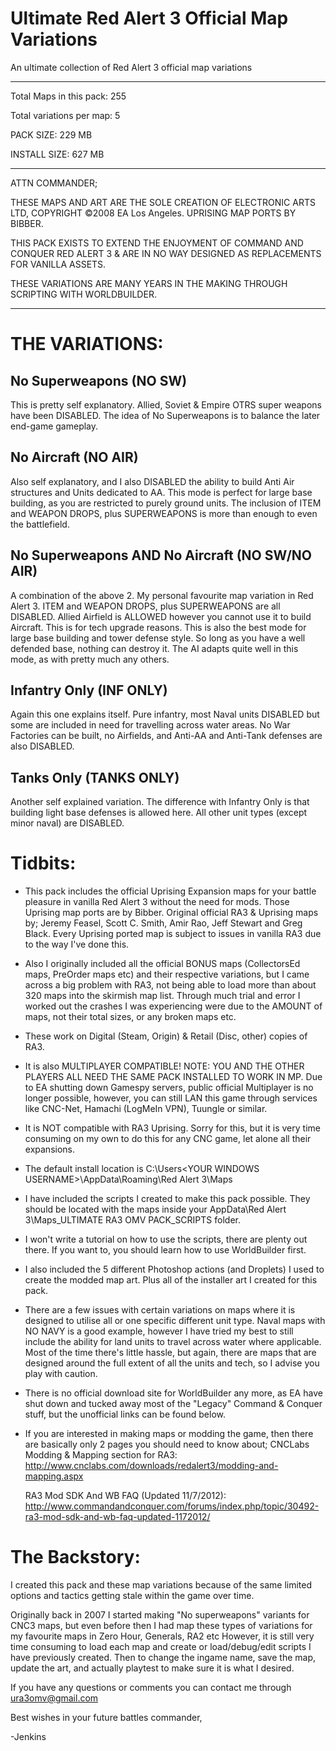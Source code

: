 # Ultimate Red Alert 3 Official Map Variations
 An ultimate collection of Red Alert 3 official map variations

  ---------------------------
  
  Total Maps in this pack: 255
  
  Total variations per map: 5
  
  PACK SIZE: 229 MB
  
  INSTALL SIZE: 627 MB
  
  ---------------------------
  
  ATTN COMMANDER;
  
  THESE MAPS AND ART ARE THE SOLE CREATION OF ELECTRONIC ARTS LTD, COPYRIGHT ©2008 EA Los Angeles. UPRISING MAP PORTS BY BIBBER.
  
  THIS PACK EXISTS TO EXTEND THE ENJOYMENT OF COMMAND AND CONQUER RED ALERT 3 & ARE IN NO WAY DESIGNED AS REPLACEMENTS FOR VANILLA ASSETS.
  
  THESE VARIATIONS ARE MANY YEARS IN THE MAKING THROUGH SCRIPTING WITH WORLDBUILDER.
 
  ---------------------------
  
  # THE VARIATIONS:
  
  ## No Superweapons (NO SW)
  This is pretty self explanatory. Allied, Soviet & Empire OTRS super weapons have been DISABLED.
  The idea of No Superweapons is to balance the later end-game gameplay.
  
  ## No Aircraft (NO AIR)
  Also self explanatory, and I also DISABLED the ability to build Anti Air structures and Units dedicated to AA.
  This mode is perfect for large base building, as you are restricted to purely ground units.
  The inclusion of ITEM and WEAPON DROPS, plus SUPERWEAPONS is more than enough to even the battlefield.
  
  ## No Superweapons AND No Aircraft (NO SW/NO AIR)
  A combination of the above 2. My personal favourite map variation in Red Alert 3.
  ITEM and WEAPON DROPS, plus SUPERWEAPONS are all DISABLED.
  Allied Airfield is ALLOWED however you cannot use it to build Aircraft. This is for tech upgrade reasons.
  This is also the best mode for large base building and tower defense style.
  So long as you have a well defended base, nothing can destroy it.
  The AI adapts quite well in this mode, as with pretty much any others.
  
  ## Infantry Only (INF ONLY)
  Again this one explains itself. Pure infantry, most Naval units DISABLED but some are included in need for travelling across water areas.
  No War Factories can be built, no Airfields, and Anti-AA and Anti-Tank defenses are also DISABLED.
  
  ## Tanks Only (TANKS ONLY)
  Another self explained variation. The difference with Infantry Only is that building light base defenses is allowed here.
  All other unit types (except minor naval) are DISABLED.
    
  # Tidbits:
  - This pack includes the official Uprising Expansion maps for your battle pleasure in vanilla Red Alert 3 without the need for mods.
	Those Uprising map ports are by Bibber.
	Original official RA3 & Uprising maps by;
	Jeremy Feasel, Scott C. Smith, Amir Rao, Jeff Stewart and Greg Black.
	Every Uprising ported map is subject to issues in vanilla RA3 due to the way I've done this.
	
  -	Also I originally included all the official BONUS maps (CollectorsEd maps, PreOrder maps etc) and their respective variations,
    but I came across a big problem with RA3, not being able to load more than about 320 maps into the skirmish map list.
	Through much trial and error I worked out the crashes I was experiencing were due to the AMOUNT of maps, not their total sizes, or any broken maps etc.
  
  - These work on Digital (Steam, Origin) & Retail (Disc, other) copies of RA3.
  
  - It is also MULTIPLAYER COMPATIBLE! NOTE: YOU AND THE OTHER PLAYERS ALL NEED THE SAME PACK INSTALLED TO WORK IN MP.
	Due to EA shutting down Gamespy servers, public official Multiplayer is no longer possible,
	however, you can still LAN this game through services like CNC-Net, Hamachi (LogMeIn VPN), Tuungle or similar.
  
  - It is NOT compatible with RA3 Uprising.
  Sorry for this, but it is very time consuming on my own to do this for any CNC game, let alone all their expansions.
  
  - The default install location is C:\Users\<YOUR WINDOWS USERNAME>\AppData\Roaming\Red Alert 3\Maps
  
  - I have included the scripts I created to make this pack possible.
    They should be located with the maps inside your AppData\Red Alert 3\Maps\_ULTIMATE RA3 OMV PACK\_SCRIPTS folder.
  
  - I won't write a tutorial on how to use the scripts, there are plenty out there. If you want to, you should learn how to use WorldBuilder first.
  
  - I also included the 5 different Photoshop actions (and Droplets) I used to create the modded map art.
    Plus all of the installer art I created for this pack. 
  
  - There are a few issues with certain variations on maps where it is designed to utilise all or one specific different unit type.
    Naval maps with NO NAVY is a good example, however I have tried my best to still include the ability for land units to travel across water where applicable.
    Most of the time there's little hassle, but again, there are maps that are designed around the full extent of all the units and tech, so I advise you play with caution.
  
  - There is no official download site for WorldBuilder any more, as EA have shut down and tucked away most of the "Legacy" Command & Conquer stuff, but the unofficial links can be found below.
    
  - If you are interested in making maps or modding the game, then there are basically only 2 pages you should need to know about;
	CNCLabs Modding & Mapping section for RA3:
	http://www.cnclabs.com/downloads/redalert3/modding-and-mapping.aspx

	RA3 Mod SDK And WB FAQ (Updated 11/7/2012):
	http://www.commandandconquer.com/forums/index.php/topic/30492-ra3-mod-sdk-and-wb-faq-updated-1172012/
  
  # The Backstory:
  
  I created this pack and these map variations because of the same limited options and tactics getting stale within the game over time.
    
  Originally back in 2007 I started making "No superweapons" variants for CNC3 maps,
  but even before then I had map these types of variations for my favourite maps in Zero Hour, Generals, RA2 etc
  However, it is still very time consuming to load each map and create or load/debug/edit scripts I have previously created.
  Then to change the ingame name, save the map, update the art, and actually playtest to make sure it is what I desired.
    
  If you have any questions or comments you can contact me through ura3omv@gmail.com
 
  Best wishes in your future battles commander,
  
  -Jenkins
